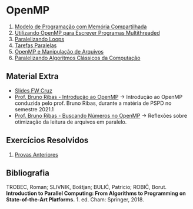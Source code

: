 
# OpenMP

1. [Modelo de Programação com Memória Compartilhada](shared_memory.md)
2. [Utilizando OpenMP para Escrever Programas Multithreaded](using_openmp.md)
3. [Paralelizando Loops](loops.md)
4. [Tarefas Paralelas](tasks.md)
5. [OpenMP e Manipulação de Arquivos](file_handling.md)
6. [Paralelizando Algoritmos Clássicos da Computação](algorithms.md)

## Material Extra

- [Slides FW Cruz]()
- [Prof. Bruno Ribas - Introdução ao OpenMP](https://www.youtube.com/watch?v=qRi9AD90q0Y) -> Introdução ao OpenMP conduzida pelo prof. Bruno Ribas, durante a matéria de PSPD no semestre 2021.1
- [Prof. Bruno Ribas - Buscando Números no OpenMP](https://www.youtube.com/watch?v=j49MvX-8ScQ) -> Reflexões sobre otimização da leitura de arquivos em paralelo.

## Exercícios Resolvidos

1. [Provas Anteriores](exercises/previous_tests.md)

## Bibliografia

TROBEC, Roman; SLIVNIK, Boštjan; BULIĆ, Patricio; ROBIČ, Borut. **Introduction to Parallel Computing: From Algorithms to Programming on State-of-the-Art Platforms.** 1. ed. Cham: Springer, 2018.
